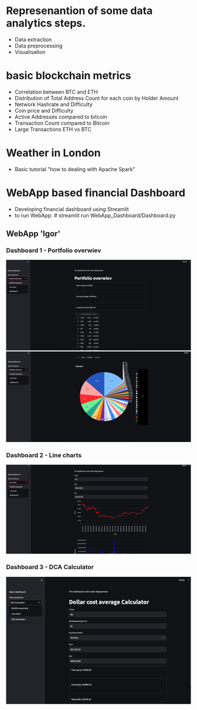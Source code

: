 # Represenantion of some data analytics steps.
- Data extraction 
- Data preprocessing 
- Visualisation 


# basic blockchain metrics 
- Correlation between BTC and ETH 
- Distribution of Total Address Count for each coin by Holder Amount
- Network Hashrate and Difficulty
- Coin price and Difficulty
- Active Addresses compared to bitcoin
- Transaction Count compared to Bitcoin 
- Large Transactions ETH vs BTC

# Weather in London 
- Basic tutorial "how to dealing with Apache Spark"

# WebApp based financial Dashboard
- Developing financial dashboard using Streamlit
- to run WebApp: # streamlit run WebApp_Dashboard/Dashboard.py
## WebApp 'Igor'
### Dashboard 1 - Portfolio overwiev
![Alt text](data/images/Dashboard1_1.png)
![Alt text](data/images/Dashboard1_2.png)
### Dashboard 2 - Line charts
![Alt text](data/images/Dashboard2.png)
### Dashboard 3 - DCA Calculator
![Alt text](data/images/Dashboard3.png)
